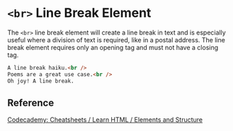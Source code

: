 # `<br>` Line Break Element

The `<br>` line break element will create a line break in text and is especially useful where a division of text is required, like in a postal address. The line break element requires only an opening tag and must not have a closing tag.

```html
A line break haiku.<br />
Poems are a great use case.<br />
Oh joy! A line break.
```

## Reference

[Codecademy: Cheatsheets / Learn HTML / Elements and Structure](https://www.codecademy.com/learn/paths/web-development/tracks/learn-html-web-dev-path/modules/learn-html-elements/cheatsheet)
